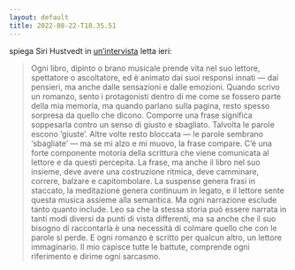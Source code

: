 ```yaml
---
layout: default
title: 2022-08-22-T18.35.51
---
```


spiega Siri Hustvedt in [un’intervista](https://www.thewhitereview.org/feature/interview-with-siri-hustvedt/) letta ieri:

> Ogni libro, dipinto o brano musicale prende vita nel suo lettore, spettatore o ascoltatore, ed è animato dai suoi responsi innati — dai pensieri, ma anche dalle sensazioni e dalle emozioni. Quando scrivo un romanzo, sento i protagonisti dentro di me come se fossero parte della mia memoria, ma quando parlano sulla pagina, resto spesso sorpresa da quello che dicono. Comporre una frase significa soppesarla contro un senso di giusto e sbagliato. Talvolta le parole escono ‘giuste’. Altre volte resto bloccata — le parole sembrano ‘sbagliate’ — ma se mi alzo e mi muovo, la frase compare. C’è una forte componente motoria della scrittura che viene comunicata al lettore e da questi percepita. La frase, ma anche il libro nel suo insieme, deve avere una costruzione ritmica, deve camminare, correre, balzare e capitombolare. La suspense genera frasi in staccato, la meditazione genera continuum in legato, e il lettore sente questa musica assieme alla semantica. Ma ogni narrazione esclude tanto quanto include. Leo sa che la stessa storia può essere narrata in tanti modi diversi da punti di vista differenti, ma sa anche che il suo bisogno di raccontarla è una necessità di colmare quello che con le parole si perde. E ogni romanzo è scritto per qualcun altro, un lettore immaginario. Il mio capisce tutte le battute, comprende ogni riferimento e dirime ogni sarcasmo.